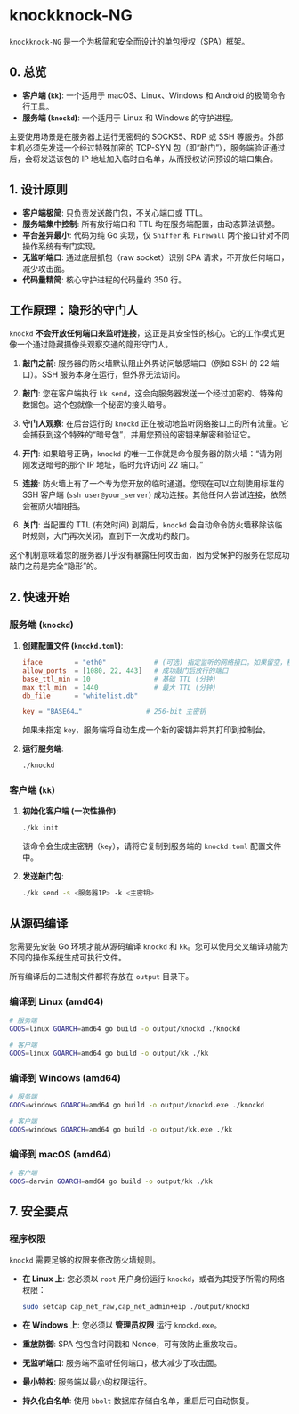 # knockknock-NG

`knockknock-NG` 是一个为极简和安全而设计的单包授权（SPA）框架。

## 0. 总览

- **客户端 (`kk`)**: 一个适用于 macOS、Linux、Windows 和 Android 的极简命令行工具。
- **服务端 (`knockd`)**: 一个适用于 Linux 和 Windows 的守护进程。

主要使用场景是在服务器上运行无密码的 SOCKS5、RDP 或 SSH 等服务。外部主机必须先发送一个经过特殊加密的 TCP-SYN 包（即“敲门”），服务端验证通过后，会将发送该包的 IP 地址加入临时白名单，从而授权访问预设的端口集合。

## 1. 设计原则

- **客户端极简**: 只负责发送敲门包，不关心端口或 TTL。
- **服务端集中控制**: 所有放行端口和 TTL 均在服务端配置，由动态算法调整。
- **平台差异最小**: 代码为纯 Go 实现，仅 `Sniffer` 和 `Firewall` 两个接口针对不同操作系统有专门实现。
- **无监听端口**: 通过底层抓包（raw socket）识别 SPA 请求，不开放任何端口，减少攻击面。
- **代码量精简**: 核心守护进程的代码量约 350 行。

## 工作原理：隐形的守门人

`knockd` **不会开放任何端口来监听连接**，这正是其安全性的核心。它的工作模式更像一个通过隐藏摄像头观察交通的隐形守门人。

1. **敲门之前**: 服务器的防火墙默认阻止外界访问敏感端口（例如 SSH 的 22 端口）。SSH 服务本身在运行，但外界无法访问。

2. **敲门**: 您在客户端执行 `kk send`，这会向服务器发送一个经过加密的、特殊的数据包。这个包就像一个秘密的接头暗号。

3. **守门人观察**: 在后台运行的 `knockd` 正在被动地监听网络接口上的所有流量。它会捕获到这个特殊的“暗号包”，并用您预设的密钥来解密和验证它。

4. **开门**: 如果暗号正确，`knockd` 的唯一工作就是命令服务器的防火墙：“请为刚刚发送暗号的那个 IP 地址，临时允许访问 22 端口。”

5. **连接**: 防火墙上有了一个专为您开放的临时通道。您现在可以立刻使用标准的 SSH 客户端 (`ssh user@your_server`) 成功连接。其他任何人尝试连接，依然会被防火墙阻挡。

6. **关门**: 当配置的 TTL (有效时间) 到期后，`knockd` 会自动命令防火墙移除该临时规则，大门再次关闭，直到下一次成功的敲门。

这个机制意味着您的服务器几乎没有暴露任何攻击面，因为受保护的服务在您成功敲门之前是完全“隐形”的。

## 2. 快速开始

### 服务端 (`knockd`)

1. **创建配置文件 (`knockd.toml`)**:

    ```toml
    iface        = "eth0"            # (可选) 指定监听的网络接口。如果留空，程序会自动检测。
    allow_ports  = [1080, 22, 443]   # 成功敲门后放行的端口
    base_ttl_min = 10                # 基础 TTL (分钟)
    max_ttl_min  = 1440              # 最大 TTL (分钟)
    db_file      = "whitelist.db"

    key = "BASE64…"                # 256-bit 主密钥
    ```

    如果未指定 `key`，服务端将自动生成一个新的密钥并将其打印到控制台。

2. **运行服务端**:

    ```bash
    ./knockd
    ```

### 客户端 (`kk`)

1. **初始化客户端 (一次性操作)**:

    ```bash
    ./kk init
    ```

    该命令会生成主密钥（`key`），请将它复制到服务端的 `knockd.toml` 配置文件中。

2. **发送敲门包**:

    ```bash
    ./kk send -s <服务器IP> -k <主密钥>
    ```

## 从源码编译

您需要先安装 Go 环境才能从源码编译 `knockd` 和 `kk`。您可以使用交叉编译功能为不同的操作系统生成可执行文件。

所有编译后的二进制文件都将存放在 `output` 目录下。

### 编译到 Linux (amd64)

```bash
# 服务端
GOOS=linux GOARCH=amd64 go build -o output/knockd ./knockd

# 客户端
GOOS=linux GOARCH=amd64 go build -o output/kk ./kk
```

### 编译到 Windows (amd64)

```bash
# 服务端
GOOS=windows GOARCH=amd64 go build -o output/knockd.exe ./knockd

# 客户端
GOOS=windows GOARCH=amd64 go build -o output/kk.exe ./kk
```

### 编译到 macOS (amd64)

```bash
# 客户端
GOOS=darwin GOARCH=amd64 go build -o output/kk ./kk
```

## 7. 安全要点

### 程序权限

`knockd` 需要足够的权限来修改防火墙规则。

- **在 Linux 上**: 您必须以 `root` 用户身份运行 `knockd`，或者为其授予所需的网络权限：

    ```bash
    sudo setcap cap_net_raw,cap_net_admin+eip ./output/knockd
    ```

- **在 Windows 上**: 您必须以 **管理员权限** 运行 `knockd.exe`。

- **重放防御**: SPA 包包含时间戳和 Nonce，可有效防止重放攻击。
- **无监听端口**: 服务端不监听任何端口，极大减少了攻击面。
- **最小特权**: 服务端以最小的权限运行。
- **持久化白名单**: 使用 `bbolt` 数据库存储白名单，重启后可自动恢复。
